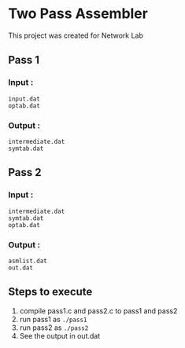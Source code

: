 # Two Pass Assembler
This project was created for Network Lab

## Pass 1
### Input :
    input.dat    
    optab.dat  
### Output :
    intermediate.dat  
    symtab.dat  

## Pass 2
### Input :
    intermediate.dat  
    symtab.dat  
    optab.dat
### Output :
    asmlist.dat  
    out.dat  


## Steps to execute
1. compile pass1.c and pass2.c to pass1 and pass2
2. run pass1 as `./pass1`
3. run pass2 as `./pass2`
4. See the output in out.dat
